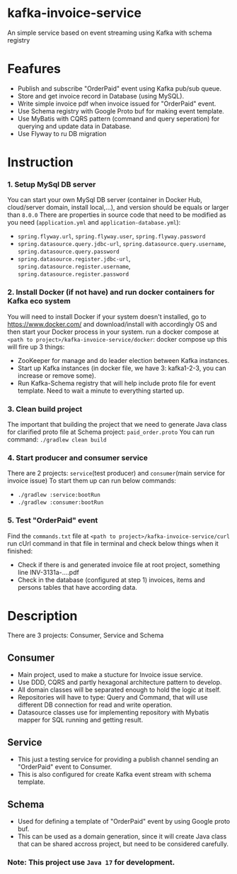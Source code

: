 # kafka-invoice-service
An simple service based on event streaming using Kafka with schema registry

# Feafures
- Publish and subscribe "OrderPaid" event using Kafka pub/sub queue.
- Store and get invoice record in Database (using MySQL).
- Write simple invoice pdf when invoice issued for "OrderPaid" event.
- Use Schema registry with Google Proto buf for making event template.
- Use MyBatis with CQRS pattern (command and query seperation) for querying and update data in Database.
- Use Flyway to ru DB migration

# Instruction
### 1. Setup MySql DB server
You can start your own MySql DB server (container in Docker Hub, cloud/server domain, install local,...), and version should be equals or larger than `8.0.0`
There are properties in source code that need to be modified as you need (`application.yml` and `application-database.yml`):
- `spring.flyway.url`, `spring.flyway.user`, `spring.flyway.password`
- `spring.datasource.query.jdbc-url`, `spring.datasource.query.username`, `spring.datasource.query.password`
- `spring.datasource.register.jdbc-url`, `spring.datasource.register.username`, `spring.datasource.register.password`
### 2. Install Docker (if not have) and run docker containers for Kafka eco system
You will need to install Docker if your system doesn't installed, go to https://www.docker.com/ and download/install with accordingly OS and then start your Docker process in your system.
run a docker compose at `<path to project>/kafka-invoice-service/docker`: docker compose up
this will fire up 3 things:
- ZooKeeper for manage and do leader election between Kafka instances.
- Start up Kafka instances (in docker file, we have 3: kafka1-2-3, you can increase or remove some).
- Run Kafka-Schema registry that will help include proto file for event template.
Need to wait a minute to everything started up.
### 3. Clean build project
The important that building the project that we need to generate Java class for clarified proto file at Schema project: `paid_order.proto`
You can run command:
```./gradlew clean build```
### 4. Start producer and consumer service
There are 2 projects: `service`(test producer) and `consumer`(main service for invoice issue)
To start them up can run below commands:
- ```./gradlew :service:bootRun```
- ```./gradlew :consumer:bootRun```
### 5. Test "OrderPaid" event
Find the `commands.txt` file at `<path to project>/kafka-invoice-service/curl`
run cUrl command in that file in terminal and check below things when it finished:
- Check if there is and generated invoice file at root project, something line INV-3131a-....pdf
- Check in the database (configured at step 1) invoices, items and persons tables that have according data.

# Description
There are 3 projects: Consumer, Service and Schema
## Consumer
- Main project, used to make a stucture for Invoice issue service.
- Use DDD, CQRS and partly hexagonal architecture pattern to develop.
- All domain classes will be separated enough to hold the logic at itself.
- Repositories will have to type: Query and Command, that will use different DB connection for read and write operation.
- Datasource classes use for implementing repository with Mybatis mapper for SQL running and getting result.
## Service
- This just a testing service for providing a publish channel sending an "OrderPaid" event to Consumer.
- This is also configured for create Kafka event stream with schema template.
## Schema
- Used for defining a template of "OrderPaid" event by using Google proto buf.
- This can be used as a domain generation, since it will create Java class that can be shared accross project, but need to be considered carefully.

### Note: This project use `Java 17` for development.
